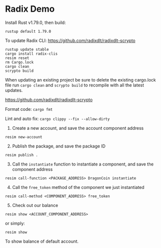 # Radix Demo

Install Rust v1.79.0, then build:

```
rustup default 1.79.0
```

To update Radix CLI:
https://github.com/radixdlt/radixdlt-scrypto

```
rustup update stable
cargo install radix-clis
resim reset
rm Cargo.lock
cargo clean
scrypto build
```

When updating an existing project be sure to delete the existing cargo.lock file run `cargo clean` and `scrypto build` to recompile with all the latest updates.

https://github.com/radixdlt/radixdlt-scrypto

Format code: `cargo fmt`

Lint and auto fix: `cargo clippy --fix --allow-dirty`

1. Create a new account, and save the account component address

```
resim new-account
```

2. Publish the package, and save the package ID

```
resim publish .
```

3. Call the `instantiate` function to instantiate a component, and save the component address

```
resim call-function <PACKAGE_ADDRESS> DragonCoin instantiate
```

4. Call the `free_token` method of the component we just instantiated

```
resim call-method <COMPONENT_ADDRESS> free_token
```

5. Check out our balance

```
resim show <ACCOUNT_COMPONENT_ADDRESS>
```

or simply:

```
resim show
```

To show balance of default account.
